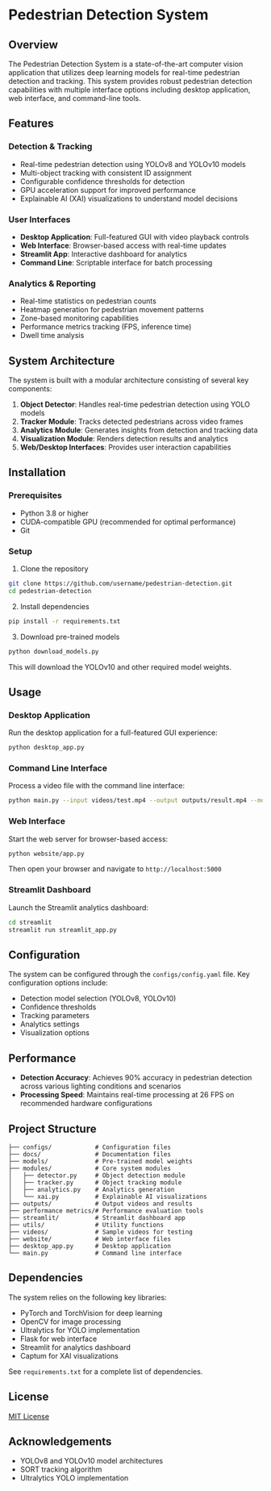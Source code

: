 # Pedestrian Detection System

## Overview
The Pedestrian Detection System is a state-of-the-art computer vision application that utilizes deep learning models for real-time pedestrian detection and tracking. This system provides robust pedestrian detection capabilities with multiple interface options including desktop application, web interface, and command-line tools.

## Features

### Detection & Tracking
- Real-time pedestrian detection using YOLOv8 and YOLOv10 models
- Multi-object tracking with consistent ID assignment
- Configurable confidence thresholds for detection
- GPU acceleration support for improved performance
- Explainable AI (XAI) visualizations to understand model decisions

### User Interfaces
- **Desktop Application**: Full-featured GUI with video playback controls
- **Web Interface**: Browser-based access with real-time updates
- **Streamlit App**: Interactive dashboard for analytics
- **Command Line**: Scriptable interface for batch processing

### Analytics & Reporting
- Real-time statistics on pedestrian counts
- Heatmap generation for pedestrian movement patterns
- Zone-based monitoring capabilities
- Performance metrics tracking (FPS, inference time)
- Dwell time analysis

## System Architecture

The system is built with a modular architecture consisting of several key components:

1. **Object Detector**: Handles real-time pedestrian detection using YOLO models
2. **Tracker Module**: Tracks detected pedestrians across video frames
3. **Analytics Module**: Generates insights from detection and tracking data
4. **Visualization Module**: Renders detection results and analytics
5. **Web/Desktop Interfaces**: Provides user interaction capabilities

## Installation

### Prerequisites
- Python 3.8 or higher
- CUDA-compatible GPU (recommended for optimal performance)
- Git

### Setup

1. Clone the repository
```bash
git clone https://github.com/username/pedestrian-detection.git
cd pedestrian-detection
```

2. Install dependencies
```bash
pip install -r requirements.txt
```

3. Download pre-trained models
```bash
python download_models.py
```
This will download the YOLOv10 and other required model weights.

## Usage

### Desktop Application

Run the desktop application for a full-featured GUI experience:

```bash
python desktop_app.py
```

### Command Line Interface

Process a video file with the command line interface:

```bash
python main.py --input videos/test.mp4 --output outputs/result.mp4 --model yolov10x.pt --conf 0.3
```

### Web Interface

Start the web server for browser-based access:

```bash
python website/app.py
```
Then open your browser and navigate to `http://localhost:5000`

### Streamlit Dashboard

Launch the Streamlit analytics dashboard:

```bash
cd streamlit
streamlit run streamlit_app.py
```

## Configuration

The system can be configured through the `configs/config.yaml` file. Key configuration options include:

- Detection model selection (YOLOv8, YOLOv10)
- Confidence thresholds
- Tracking parameters
- Analytics settings
- Visualization options

## Performance

- **Detection Accuracy**: Achieves 90% accuracy in pedestrian detection across various lighting conditions and scenarios
- **Processing Speed**: Maintains real-time processing at 26 FPS on recommended hardware configurations

## Project Structure

```
├── configs/            # Configuration files
├── docs/               # Documentation files
├── models/             # Pre-trained model weights
├── modules/            # Core system modules
│   ├── detector.py     # Object detection module
│   ├── tracker.py      # Object tracking module
│   ├── analytics.py    # Analytics generation
│   └── xai.py          # Explainable AI visualizations
├── outputs/            # Output videos and results
├── performance metrics/# Performance evaluation tools
├── streamlit/          # Streamlit dashboard app
├── utils/              # Utility functions
├── videos/             # Sample videos for testing
├── website/            # Web interface files
├── desktop_app.py      # Desktop application
└── main.py             # Command line interface
```

## Dependencies

The system relies on the following key libraries:

- PyTorch and TorchVision for deep learning
- OpenCV for image processing
- Ultralytics for YOLO implementation
- Flask for web interface
- Streamlit for analytics dashboard
- Captum for XAI visualizations

See `requirements.txt` for a complete list of dependencies.

## License

[MIT License](LICENSE)

## Acknowledgements

- YOLOv8 and YOLOv10 model architectures
- SORT tracking algorithm
- Ultralytics YOLO implementation